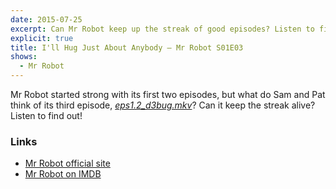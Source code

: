 ```yaml
---
date: 2015-07-25
excerpt: Can Mr Robot keep up the streak of good episodes? Listen to find out!
explicit: true
title: I'll Hug Just About Anybody — Mr Robot S01E03
shows:
  - Mr Robot
---
```


Mr Robot started strong with its first two episodes, but what do Sam and Pat think of its third episode, [*eps1.2_d3bug.mkv*][s01e03-imdb]? Can it keep the streak alive? Listen to find out!

### Links

* [Mr Robot official site][mr-robot-usa]
* [Mr Robot on IMDB][mr-robot-imdb]

[s01e03-imdb]:http://www.imdb.com/title/tt4730002/
[mr-robot-imdb]:http://www.imdb.com/title/tt4158110/
[mr-robot-usa]:http://www.usanetwork.com/mrrobot

